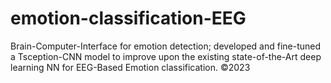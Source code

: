 # emotion-classification-EEG
Brain-Computer-Interface for emotion detection; developed and fine-tuned a Tsception-CNN model to improve upon the existing state-of-the-Art deep learning NN for EEG-Based Emotion classification. ©2023

